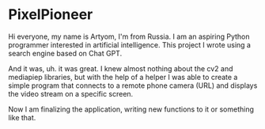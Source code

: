 # PixelPioneer
Hi everyone, my name is Artyom, I'm from Russia. I am an aspiring Python programmer interested in artificial intelligence. This project I wrote using a search engine based on Chat GPT. 

And it was, uh. it was great. I knew almost nothing about the cv2 and mediapiep libraries, but with the help of a helper I was able to create a simple program that connects to a remote phone camera (URL) and displays the video stream on a specific screen. 

Now I am finalizing the application, writing new functions to it or something like that.    
